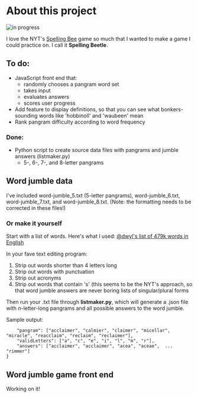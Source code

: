 # About this project 

![in progress](https://img.shields.io/badge/Status-In%20progress-yellowgreen.svg)

I love the NYT's [Spelling Bee](https://www.nytimes.com/puzzles/spelling-bee) game so much that I wanted to make a game I could practice on. I call it **Spelling Beetle**. 

## To do: 
- JavaScript front end that:
	- randomly chooses a pangram word set
	- takes input
	- evaluates answers
	- scores user progress
- Add feature to display definitions, so that you can see what bonkers-sounding words like 'hobbinoll' and 'waubeen' mean
- Rank pangram difficulty according to word frequency

### Done:
- Python script to create source data files with pangrams and jumble answers (listmaker.py)
	- 5-, 6-, 7-, and 8-letter pangrams

## Word jumble data

I've included word-jumble\_5.txt (5-letter pangrams), word-jumble\_6.txt, word-jumble\_7.txt, and word-jumble\_8.txt. (Note: the formatting needs to be corrected in these files!)

### Or make it yourself
Start with a list of words. Here's what I used: [@dwyl's list of 479k words in English](https://github.com/dwyl/english-words)

In your fave text editing program: 
1. Strip out words shorter than 4 letters long
1. Strip out words with punctuation 
1. Strip out acronyms 
1. Strip out words that contain 's' (this seems to be the NYT's approach, so that word jumble answers are never boring lists of singular/plural forms

Then run your .txt file through **listmaker.py**, which will generate a .json file with *n*-letter-long pangrams and all possible answers to the word jumble. 

Sample output: 
```{
	"pangram": ["acclaimer", "calmier", "claimer", "micellar", "miracle", "reacclaim", "reclaim", "reclaimer"],
	"validLetters": ["a", "c", "e", "i", "l", "m", "r"],
	"answers": ["acclaimer", "acclaimer", "acea", "aceae",  ... "rimmer"]
}
```

## Word jumble game front end

Working on it! 